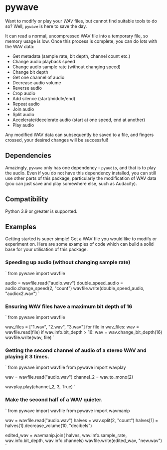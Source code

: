 # pywave

Want to modify or play your *WAV* files, but cannot find suitable tools to do so? Well, `pywave` is here to save the day.

It can read a normal, uncompressed WAV file into a temporary file, so memory usage is low. Once this process is complete,
you can do lots with the WAV data:

- Get metadata (sample rate, bit depth, channel count etc.)
- Change audio playback speed
- Change audio sample rate (without changing speed)
- Change bit depth
- Get one channel of audio
- Decrease audio volume
- Reverse audio
- Crop audio
- Add silence (start/middle/end)
- Repeat audio
- Join audio
- Split audio
- Accelerate/decelerate audio (start at one speed, end at another)
- Play audio

Any modified WAV data can subsequently be saved to a file, and fingers crossed, your desired changes will be successful!

## Dependencies

Amazingly, `pywave` only has one dependency - `pyaudio`, and that is to play the audio. Even if you do not have this dependency
installed, you can still use other parts of this package, particularly the modification of WAV data (you can just save and play
somewhere else, such as Audacity).

## Compatibility

Python 3.9 or greater is supported.

## Examples

Getting started is super simple! Get a WAV file you would like to modify or experiment on.
Here are some examples of code which can build a solid base for your utilisation of this package.

### Speeding up audio (without changing sample rate)

`
from pywave import wavfile

audio = wavfile.read("audio.wav")
double_speed_audio = audio.change_speed(2, "count")
wavfile.write(double_speed_audio, "audiox2.wav")
`

### Ensuring WAV files have a maximum bit depth of 16

`
from pywave import wavfile

wav_files = ["1.wav", "2.wav", "3.wav"]
for file in wav_files:
    wav = wavfile.read(file)
    if wav.info.bit_depth > 16:
        wav = wav.change_bit_depth(16)
        wavfile.write(wav, file)
`

### Getting the second channel of audio of a stereo WAV and playing it 3 times.

`
from pywave import wavfile
from pywave import wavplay

wav = wavfile.read("audio.wav")
channel_2 = wav.to_mono(2)

wavplay.play(channel_2, 3, True)
`

### Make the second half of a WAV quieter.

`
from pywave import wavfile
from pywave import wavmanip

wav = wavfile.read("audio.wav")
halves = wav.split(2, "count")
halves[1] = halves[1].decrease_volume(10, "decibels")

edited_wav = wavmanip.join(
    halves, wav.info.sample_rate,
    wav.info.bit_depth, wav.info.channels)
wavfile.write(edited_wav, "new.wav")
`